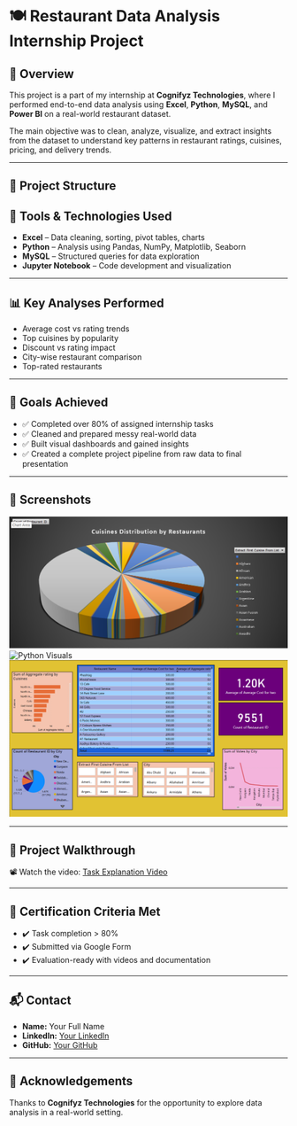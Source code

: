 # 🍽️ Restaurant Data Analysis Internship Project

## 📌 Overview
This project is a part of my internship at **Cognifyz Technologies**, where I performed end-to-end data analysis using **Excel**, **Python**, **MySQL**, and **Power BI** on a real-world restaurant dataset.

The main objective was to clean, analyze, visualize, and extract insights from the dataset to understand key patterns in restaurant ratings, cuisines, pricing, and delivery trends.

---

## 📂 Project Structure

## 🧰 Tools & Technologies Used

- **Excel** – Data cleaning, sorting, pivot tables, charts  
- **Python** – Analysis using Pandas, NumPy, Matplotlib, Seaborn  
- **MySQL** – Structured queries for data exploration  
- **Jupyter Notebook** – Code development and visualization  

---

## 📊 Key Analyses Performed

- Average cost vs rating trends
- Top cuisines by popularity
- Discount vs rating impact
- City-wise restaurant comparison
- Top-rated restaurants

---

## 🎯 Goals Achieved

- ✅ Completed over 80% of assigned internship tasks  
- ✅ Cleaned and prepared messy real-world data  
- ✅ Built visual dashboards and gained insights  
- ✅ Created a complete project pipeline from raw data to final presentation  

---

## 📸 Screenshots

![Excel Summary](screenshots/excel_summary.png)  
![Python Visuals](screenshots/python_plot.png)  
![Power BI Dashboard](screenshots/dashboard.png)

---

## 🎥 Project Walkthrough

📽️ Watch the video: [Task Explanation Video](link-to-your-video-on-Drive-or-YouTube)

---

## 📜 Certification Criteria Met

- ✔️ Task completion > 80%  
- ✔️ Submitted via Google Form  
- ✔️ Evaluation-ready with videos and documentation  

---

## 📬 Contact

- **Name:** Your Full Name  
- **LinkedIn:** [Your LinkedIn](https://www.linkedin.com/in/shyam-dhudiya)  
- **GitHub:** [Your GitHub](https://github.com/shyamdhudiya)  

---

## 🙏 Acknowledgements

Thanks to **Cognifyz Technologies** for the opportunity to explore data analysis in a real-world setting.
